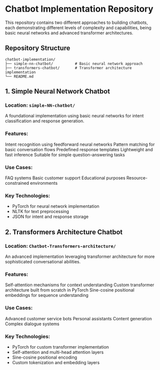 # Chatbot Implementation Repository

This repository contains two different approaches to building chatbots, each demonstrating different levels of complexity and capabilities, being basic neural networks and advanced transformer architectures.

## Repository Structure

```
chatbot-implementation/
├── simple-nn-chatbot/          # Basic neural network approach
├── transformers-chatbot/       # Transformer architecture implementation
└── README.md                  
```

## 1. Simple Neural Network Chatbot

### Location: `simple-NN-chatbot/`
A foundational implementation using basic neural networks for intent classification and response generation.

### Features:

Intent recognition using feedforward neural networks
Pattern matching for basic conversation flows
Predefined response templates
Lightweight and fast inference
Suitable for simple question-answering tasks

### Use Cases:

FAQ systems
Basic customer support
Educational purposes
Resource-constrained environments

### Key Technologies:

* PyTorch for neural network implementation
* NLTK for text preprocessing
* JSON for intent and response storage

## 2. Transformers Architecture Chatbot

### Location: `Chatbot-Transformers-architecture/`
An advanced implementation leveraging transformer architecture for more sophisticated conversational abilities.

### Features:

Self-attention mechanisms for context understanding
Custom transformer architecture built from scratch in PyTorch
Sine-cosine positional embeddings for sequence understanding

### Use Cases:

Advanced customer service bots
Personal assistants
Content generation
Complex dialogue systems

### Key Technologies:

* PyTorch for custom transformer implementation
* Self-attention and multi-head attention layers
* Sine-cosine positional encoding
* Custom tokenization and embedding layers
